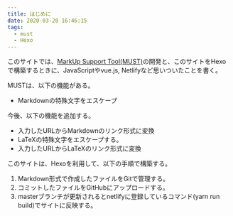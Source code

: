 ```yaml
---
title: はじめに
date: 2020-03-20 16:46:15
tags:
  - must
  - Hexo
---
```


このサイトでは、[MarkUp Support Tool(MUST)](https://must-kubotama.netlify.com/)の開発と、このサイトをHexoで構築するときに、JavaScriptやvue.js, Netlifyなど思いついたことを書く。

MUSTは、以下の機能がある。

- Markdownの特殊文字をエスケープ

今後、以下の機能を追加する。

- 入力したURLからMarkdownのリンク形式に変換
- LaTeXの特殊文字をエスケープする。
- 入力したURLからLaTeXのリンク形式に変換

このサイトは、Hexoを利用して、以下の手順で構築する。

1. Markdown形式で作成したファイルをGitで管理する。
2. コミットしたファイルをGitHubにアップロードする。
3. masterブランチが更新されるとnetlifyに登録しているコマンド(yarn run build)でサイトに反映する。
